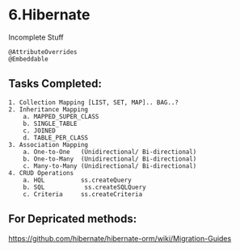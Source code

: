 # 6.Hibernate
Incomplete Stuff

	@AttributeOverrides
	@Embeddable
	


Tasks Completed:
----------------
	1. Collection Mapping [LIST, SET, MAP].. BAG..?
	2. Inheritance Mapping
		a. MAPPED_SUPER_CLASS
		b. SINGLE_TABLE
		c. JOINED
		d. TABLE_PER_CLASS
	3. Association Mapping
		a. One-to-One   (Unidirectional/ Bi-directional)
		b. One-to-Many  (Unidirectional/ Bi-directional)
		c. Many-to-Many (Unidirectional/ Bi-directional)
	4. CRUD Operations
		a. HQL          ss.createQuery
		b. SQL	         ss.createSQLQuery
		c. Criteria     ss.createCriteria
		
	
	
For Depricated methods:
-----------------------
https://github.com/hibernate/hibernate-orm/wiki/Migration-Guides
